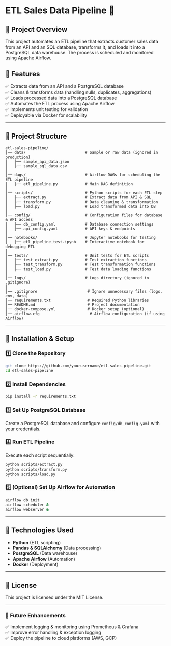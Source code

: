 # ETL Sales Data Pipeline 🚀

## 📌 Project Overview
This project automates an ETL pipeline that extracts customer sales data from an API and an SQL database, transforms it, and loads it into a PostgreSQL data warehouse. The process is scheduled and monitored using Apache Airflow.

## 📌 Features
✅ Extracts data from an API and a PostgreSQL database  
✅ Cleans & transforms data (handling nulls, duplicates, aggregations)  
✅ Loads processed data into a PostgreSQL database  
✅ Automates the ETL process using Apache Airflow  
✅ Implements unit testing for validation  
✅ Deployable via Docker for scalability  

---

## 📌 Project Structure
```
etl-sales-pipeline/
│── data/                          # Sample or raw data (ignored in production)
│   ├── sample_api_data.json
│   ├── sample_sql_data.csv
│
│── dags/                          # Airflow DAGs for scheduling the ETL pipeline
│   ├── etl_pipeline.py            # Main DAG definition
│
│── scripts/                       # Python scripts for each ETL step
│   ├── extract.py                 # Extract data from API & SQL
│   ├── transform.py               # Data cleaning & transformation
│   ├── load.py                    # Load transformed data into DB
│
│── config/                        # Configuration files for database & API access
│   ├── db_config.yaml             # Database connection settings
│   ├── api_config.yaml            # API keys & endpoints
│
│── notebooks/                     # Jupyter notebooks for testing
│   ├── etl_pipeline_test.ipynb    # Interactive notebook for debugging ETL
│
│── tests/                         # Unit tests for ETL scripts
│   ├── test_extract.py            # Test extraction functions
│   ├── test_transform.py          # Test transformation functions
│   ├── test_load.py               # Test data loading functions
│
│── logs/                          # Logs directory (ignored in .gitignore)
│
│── .gitignore                      # Ignore unnecessary files (logs, env, data)
│── requirements.txt                # Required Python libraries
│── README.md                       # Project documentation
│── docker-compose.yml              # Docker setup (optional)
│── airflow.cfg                      # Airflow configuration (if using Airflow)
```

---

## 📌 Installation & Setup

### **1️⃣ Clone the Repository**
```bash
git clone https://github.com/yourusername/etl-sales-pipeline.git
cd etl-sales-pipeline
```

### **2️⃣ Install Dependencies**
```bash
pip install -r requirements.txt
```

### **3️⃣ Set Up PostgreSQL Database**
Create a PostgreSQL database and configure `config/db_config.yaml` with your credentials.

### **4️⃣ Run ETL Pipeline**
Execute each script sequentially:
```bash
python scripts/extract.py
python scripts/transform.py
python scripts/load.py
```

### **5️⃣ (Optional) Set Up Airflow for Automation**
```bash
airflow db init
airflow scheduler &
airflow webserver &
```

---

## 📌 Technologies Used
- **Python** (ETL scripting)
- **Pandas & SQLAlchemy** (Data processing)
- **PostgreSQL** (Data warehouse)
- **Apache Airflow** (Automation)
- **Docker** (Deployment)

---

## 📌 License
This project is licensed under the MIT License.

---

### **🚀 Future Enhancements**
✅ Implement logging & monitoring using Prometheus & Grafana  
✅ Improve error handling & exception logging  
✅ Deploy the pipeline to cloud platforms (AWS, GCP)  

